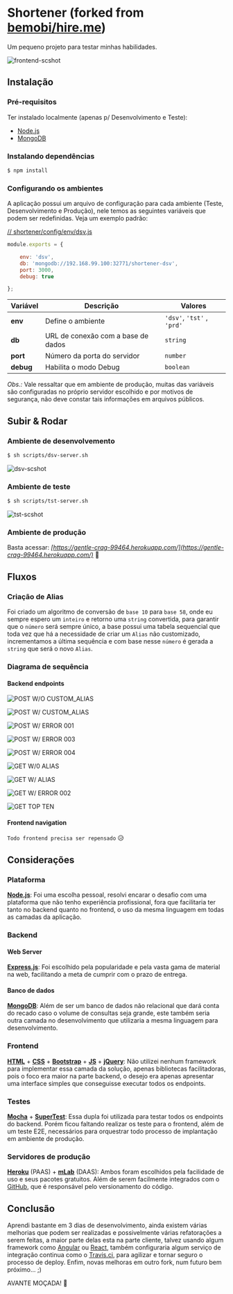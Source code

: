 # Shortener (forked from [bemobi/hire.me](https://github.com/bemobi/hire.me))

Um pequeno projeto para testar minhas habilidades.

![frontend-scshot](../master/scshot/frontend-scshot.png)

## Instalação

### Pré-requisitos

Ter instalado localmente (apenas p/ Desenvolvimento e Teste):
- [Node.js](https://nodejs.org/)
- [MongoDB](https://mongodb.com/)

### Instalando dependências

```bash
$ npm install
```

### Configurando os ambientes

A aplicação possui um arquivo de configuração para cada ambiente (Teste, Desenvolvimento e Produção), nele temos as seguintes variáveis que podem ser redefinidas. Veja um exemplo padrão:

[// shortener/config/env/dsv.js](../master/config/env/dsv.js)
```javascript
module.exports = {

	env: 'dsv',
	db: 'mongodb://192.168.99.100:32771/shortener-dsv',
	port: 3000,
	debug: true

};
```

Variável | Descrição | Valores
--- | --- | ---
**env** | Define o ambiente | `'dsv'`, `'tst'` , `'prd'`
**db** | URL de conexão com a base de dados | `string`
**port** | Número da porta do servidor | `number`
**debug** | Habilita o modo Debug | `boolean`

_Obs.:_ Vale ressaltar que em ambiente de produção, muitas das variáveis são configuradas no próprio servidor escolhido e por motivos de segurança, não deve constar tais informações em arquivos públicos.

## Subir & Rodar

### Ambiente de desenvolvemento

```bash
$ sh scripts/dsv-server.sh
```
![dsv-scshot](../master/scshot/dsv-scshot.png)

### Ambiente de teste

```bash
$ sh scripts/tst-server.sh
```

![tst-scshot](../master/scshot/tst-scshot.png)

### Ambiente de produção

Basta acessar: *[https://gentle-crag-99464.herokuapp.com/](https://gentle-crag-99464.herokuapp.com/)* :clap:

## Fluxos

### Criação de Alias

Foi criado um algoritmo de conversão de `base 10` para `base 58`, onde eu sempre espero um `inteiro` e retorno uma `string` convertida, para garantir que o `número` será sempre único, a base possui uma tabela sequencial que toda vez que há a necessidade de criar um `Alias` não customizado, incrementamos a última sequência e com base nesse `número` é gerada a `string` que será o novo `Alias`.

### Diagrama de sequência

#### Backend endpoints

![POST W/O CUSTOM_ALIAS](https://www.websequencediagrams.com/cgi-bin/cdraw?lz=dGl0bGUgUE9TVCBXL08gQ1VTVE9NX0FMSUFTCgpVc2VyLT5FeHByZXNzLmpzOiBwb3N0IC9zaG9ydGVuZXIvY3JlYXRlP3VybD1odHRwOi8vbG9uZy11cmwuaW8Kbm90ZSByaWdodCBvZiAAPgoKICAgICBpZiBVUkwgVE8gQkUgU0hPUlRFTgAVBWFuZAAVBVZBTElEAAkJAIEOEWVuZCBub3RlCgCBFwotPk1vbmdvREI6IGZpbmQAUAZVUkwgU0VRVUVOQ0UKABkHLQCBSQ5yZXNwb25zZSBJTkNSRU1FTlQAgR0fZ2VuZXJhdGUgQkFTRTU4IEVOQ09ERQCBUgZmcm9tAGcTAIERHgCCQwYAgSgJAIEIIFNVQ0NFU1MAgW8MLT5Vc2VyABgMVEFUVVMgMjAxAIJNBUpTT04gREFUQQo&s=qsd)

![POST W/ CUSTOM_ALIAS](https://www.websequencediagrams.com/cgi-bin/cdraw?lz=dGl0bGUgUE9TVCBXLyBDVVNUT01fQUxJQVMKClVzZXItPkV4cHJlc3MuanM6IHBvc3QgL3Nob3J0ZW5lci9jcmVhdGU_dXJsPWh0dHA6Ly9sb25nLXVybC5pbyYAQgw9bGdpCm5vdGUgcmlnaHQgb2YgAE8KCiAgICAgaWYgVVJMIFRPIEJFIFNIT1JURU4AFQVhbmQAFQVWQUxJRAAJCQCBHxBlbmQgbm90ZQoAgScKLT5Nb25nb0RCOiBmaW5kIACBUgYADQctAIFNDnJlc3BvbnNlIE5PVCBGT1VORAAzFgCBbQYAgRoGVVJMAC4gU1VDQ0VTUwCBCQwtPlVzZXIAGAxUQVRVUyAyMDEAgWYFSlNPTiBEQVRBCg&s=qsd)

![POST W/ ERROR 001](https://www.websequencediagrams.com/cgi-bin/cdraw?lz=dGl0bGUgUE9TVCBXLyBFUlJPUiAwMDEKClVzZXItPkV4cHJlc3MuanM6IHBvc3QgL3Nob3J0ZW5lci9jcmVhdGU_dXJsPWh0dHA6Ly9sb25nLXVybC5pbyZDVVNUT01fQUxJQVM9bGdpCm5vdGUgcmlnaHQgb2YgAE8KCiAgICAgaWYgVVJMIFRPIEJFIFNIT1JURU4AFQVhbmQAFQVWQUxJRAAJCVcvIABVDAplbmQgbm90ZQoAgScKLT5Nb25nb0RCOiBmaW5kIAAjBgANBy0AgU0OcmVzcG9uc2UgRk9VTkQAgQkiAIFXBgBNBiBBTFJFQURZIEVYSVNUAHUWLT5Vc2VyAF0LU1RBVFVTIDQwMACBXAVKU09OAIJyCw&s=qsd)

![POST W/ ERROR 003](https://www.websequencediagrams.com/cgi-bin/cdraw?lz=dGl0bGUgUE9TVCBXLyBFUlJPUiAwMDMKClVzZXItPkV4cHJlc3MuanM6IHBvc3QgL3Nob3J0ZW5lci9jcmVhdGUKbm90ZSByaWdodCBvZiAAJwoKICAgICBpZiBOTyBVUkwgVE8gQkUgU0hPUlRFTgplbmQgbm90ZQoAWAotLT5Vc2VyOiByZXNwb25zZSBTVEFUVVMgNDAwIGFuZCBKU09OAIEYCw&s=qsd)

![POST W/ ERROR 004](https://www.websequencediagrams.com/cgi-bin/cdraw?lz=dGl0bGUgUE9TVCBXLyBFUlJPUiAwMDQKClVzZXItPkV4cHJlc3MuanM6IHBvc3QgL3Nob3J0ZW5lci9jcmVhdGU_dXJsPWxvbmctdXJsLmlvCm5vdGUgcmlnaHQgb2YgADcKCiAgICAgaWYgVVJMIFRPIEJFIFNIT1JURU4AFQVhbmQAFQVOT1QgVkFMSUQKZW5kIG5vdGUKAHsKLS0-VXNlcjogcmVzcG9uc2UgU1RBVFVTIDQwMAA9BUpTT04AgTsL&s=qsd)

![GET W/0 ALIAS](https://www.websequencediagrams.com/cgi-bin/cdraw?lz=dGl0bGUgR0VUIFcvTyBBTElBUwoKVXNlci0-RXhwcmVzcy5qczogZ2V0IC9zaG9ydGVuZXIvdS8KABQKLS0-VXNlcjogcmVzcG9uc2UgU1RBVFVTIDQwNCBhbmQgSFRNTAo&s=qsd)

![GET W/ ALIAS](https://www.websequencediagrams.com/cgi-bin/cdraw?lz=dGl0bGUgR0VUIFcvIEFMSUFTCgpVc2VyLT5FeHByZXNzLmpzOiBnZXQgL3Nob3J0ZW5lci91L2xnaQpub3RlIHJpZ2h0IG9mIAAlCgogICAgIGlmAEgHZW5kIG5vdGUKAEcKLT5Nb25nb0RCOiBmaW5kAHEHAEIOABsHAEYHbmNyZW1lbnQgUkVUUklFVkVEAE4KAEUHLQCBJQ5yZXNwb25zZSBTSE9SVCBVUkwAdQwtPlVzZXIAGgxUQVRVUyAzMDIgYW5kIEhUTUwK&s=qsd)

![GET W/ ERROR 002](https://www.websequencediagrams.com/cgi-bin/cdraw?lz=dGl0bGUgR0VUIFcvIEVSUk9SIDAwMgoKVXNlci0-RXhwcmVzcy5qczogZ2V0IC9zaG9ydGVuZXIvdS9sZ2lYCm5vdGUgcmlnaHQgb2YgACYKCiAgICAgaWYgQUxJQVMKZW5kIG5vdGUKAEgKLT5Nb25nb0RCOiBmaW5kACIHAA0HLQBuDnJlc3BvbnNlIE5PVCBGT1VORAA9DC0-VXNlcgAbC1NUQVRVUyA0MDAgYW5kAIFMCw&s=qsd)

![GET TOP TEN](https://www.websequencediagrams.com/cgi-bin/cdraw?lz=dGl0bGUgR0VUIFRPUCBURU4KClVzZXItPkV4cHJlc3MuanM6IGdldCAvc2hvcnRlbmVyL3RvcFRlbgoAGAotPk1vbmdvREI6IGZpbmQAQwggUkVUUklFVkVECgAZBy0ASg5yZXNwb25zZQBzCQBICy0-VXNlcgAZC1NUQVRVUyAyMDAgYW5kIEpTT04gREFUQQo&s=qsd)

#### Frontend navigation

`Todo frontend precisa ser repensado` :disappointed_relieved:

## Considerações

### Plataforma

**[Node.js](https://nodejs.org/)**: Foi uma escolha pessoal, resolvi encarar o desafio com uma plataforma que não tenho experiência profissional, fora que facilitaria ter tanto no backend quanto no frontend, o uso da mesma linguagem em todas as camadas da aplicação.

### Backend

#### Web Server

**[Express.js](https://expressjs.com/)**: Foi escolhido pela popularidade e pela vasta gama de material na web, facilitando a meta de cumprir com o prazo de entrega.

#### Banco de dados

**[MongoDB](https://mongodb.com/)**: Além de ser um banco de dados não relacional que dará conta do recado caso o volume de consultas seja grande, este também seria outra camada no desenvolvimento que utilizaria a mesma linguagem para desenvolvimento.

### Frontend

**[HTML](https://w3.org/html/)** + **[CSS](https://w3.org/Style/CSS/)** + **[Bootstrap](http://getbootstrap.com/)** + **[JS](https://developer.mozilla.org/en-US/docs/Web/JavaScript)** + **[jQuery](https://jquery.com/)**: Não utilizei nenhum framework para implementar essa camada da solução, apenas bibliotecas facilitadoras, pois o foco era maior na parte backend, o desejo era apenas apresentar uma interface simples que conseguisse executar todos os endpoints.

### Testes

**[Mocha](https://mochajs.org/)** + **[SuperTest](https://github.com/visionmedia/supertest)**: Essa dupla foi utilizada para testar todos os endpoints do backend. Porém ficou faltando realizar os teste para o frontend, além de um teste E2E, necessários para orquestrar todo processo de implantação em ambiente de produção.

### Servidores de produção

**[Heroku](https://heroku.com)** (PAAS) + **[mLab](https://mlab.com)** (DAAS): Ambos foram escolhidos pela facilidade de uso e seus pacotes gratuitos. Além de serem facilmente integrados com o [GitHub](https://github.com/), que é responsável pelo versionamento do código.

## Conclusão

Aprendi bastante em 3 dias de desenvolvimento, ainda existem várias melhorias que podem ser realizadas e possivelmente várias refatorações a serem feitas, a maior parte delas esta na parte cliente, talvez usando algum framework como [Angular](https://angular.io/) ou [React](https://facebook.github.io/react/), também configuraria algum serviço de integração continua como o [Travis.ci](https://travis-ci.org), para agilizar e tornar seguro o processo de deploy. Enfim, novas melhoras em outro fork, num futuro bem próximo... ;)

AVANTE MOÇADA! :muscle:
